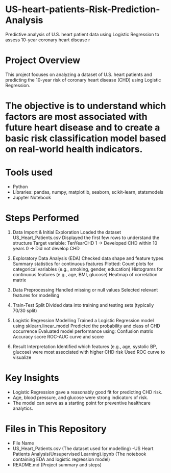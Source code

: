 # US-heart-patients-Risk-Prediction-Analysis
Predictive analysis of U.S. heart patient data using Logistic Regression to assess 10-year coronary heart disease r

# Project Overview
This project focuses on analyzing a dataset of U.S. heart patients and predicting the 10-year risk of coronary heart disease (CHD) using Logistic Regression.

# The objective is to understand which factors are most associated with future heart disease and to create a basic risk classification model based on real-world health indicators.

# Tools used
- Python
- Libraries: pandas, numpy, matplotlib, seaborn, scikit-learn, statsmodels
- Jupyter Notebook
  
# Steps Performed
1. Data Import & Initial Exploration
   Loaded the dataset US_Heart_Patients.csv
   Displayed the first few rows to understand the structure
   Target variable: TenYearCHD
   1 → Developed CHD within 10 years
   0 → Did not develop CHD

2. Exploratory Data Analysis (EDA)
   Checked data shape and feature types
   Summary statistics for continuous features
   Plotted:
   Count plots for categorical variables (e.g., smoking, gender, education)
   Histograms for continuous features (e.g., age, BMI, glucose)
   Heatmap of correlation matrix

3. Data Preprocessing
   Handled missing or null values
   Selected relevant features for modelling
   
4. Train-Test Split
   Divided data into training and testing sets (typically 70/30 split)
   
5. Logistic Regression Modelling
   Trained a Logistic Regression model using sklearn.linear_model
   Predicted the probability and class of CHD occurrence
   Evaluated model performance using:
   Confusion matrix
   Accuracy score
   ROC-AUC curve and score
   
6. Result Interpretation
   Identified which features (e.g., age, systolic BP, glucose) were most associated with higher CHD risk
   Used ROC curve to visualize
   
# Key Insights
  - Logistic Regression gave a reasonably good fit for predicting CHD risk.
  - Age, blood pressure, and glucose were strong indicators of risk.
  - The model can serve as a starting point for preventive healthcare analytics.
    
# Files in This Repository
  - File Name
  - US_Heart_Patients.csv (The dataset used for modelling) -US Heart Patients Analysis(Unsupervised Learning).ipynb (The notebook containing EDA and logistic regression model)
  - README.md (Project summary and steps)
